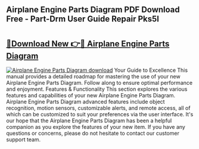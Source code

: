 ## Airplane Engine Parts Diagram PDF Download Free - Part-Drm User Guide Repair Pks5I

# <h2><a href="http://dfhh4f.blite.top/?on=Airplane+Engine+Parts+Diagram">🔗Download New 👉🔴 Airplane Engine Parts Diagram</a></h2>

[![Airplane Engine Parts Diagram download](https://i.imgur.com/lujVjoI.png)](http://dfhh4f.blite.top/?on=Airplane+Engine+Parts+Diagram)
Your Guide to Excellence This manual provides a detailed roadmap for mastering the use of your new Airplane Engine Parts Diagram. Follow along to ensure optimal performance and enjoyment. Features & Functionality This section explores the various features and capabilities of your new Airplane Engine Parts Diagram. Airplane Engine Parts Diagram advanced features include object recognition, motion sensors, customizable alerts, and remote access, all of which can be customized to suit your preferences via the user interface. It's our hope that the Airplane Engine Parts Diagram has been a helpful companion as you explore the features of your new item. If you have any questions or concerns, please do not hesitate to contact our customer support team.
